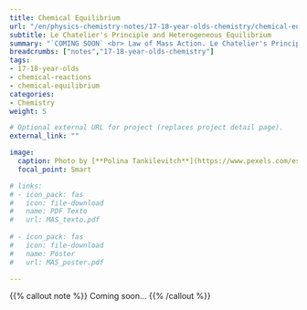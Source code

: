 ```yaml
---
title: Chemical Equilibrium
url: "/en/physics-chemistry-notes/17-18-year-olds-chemistry/chemical-equilibrium"
subtitle: Le Chatelier's Principle and Heterogeneous Equilibrium
summary: "`COMING SOON` <br> Law of Mass Action. Le Chatelier's Principle. Heterogeneous Equilibrium."
breadcrumbs: ["notes","17-18-year-olds-chemistry"]
tags:
- 17-18-year-olds
- chemical-reactions
- chemical-equilibrium
categories:
- Chemistry
weight: 5

# Optional external URL for project (replaces project detail page).
external_link: ""

image:
  caption: Photo by [**Polina Tankilevitch**](https://www.pexels.com/es-es/@polina-tankilevitch) on [Pexels](https://www.pexels.com/es-es/)
  focal_point: Smart

# links:
# - icon_pack: fas
#   icon: file-download
#   name: PDF Texto
#   url: MAS_texto.pdf
  
# - icon_pack: fas
#   icon: file-download
#   name: Póster
#   url: MAS_poster.pdf

---
```


{{% callout note %}}
Coming soon...
{{% /callout %}}
